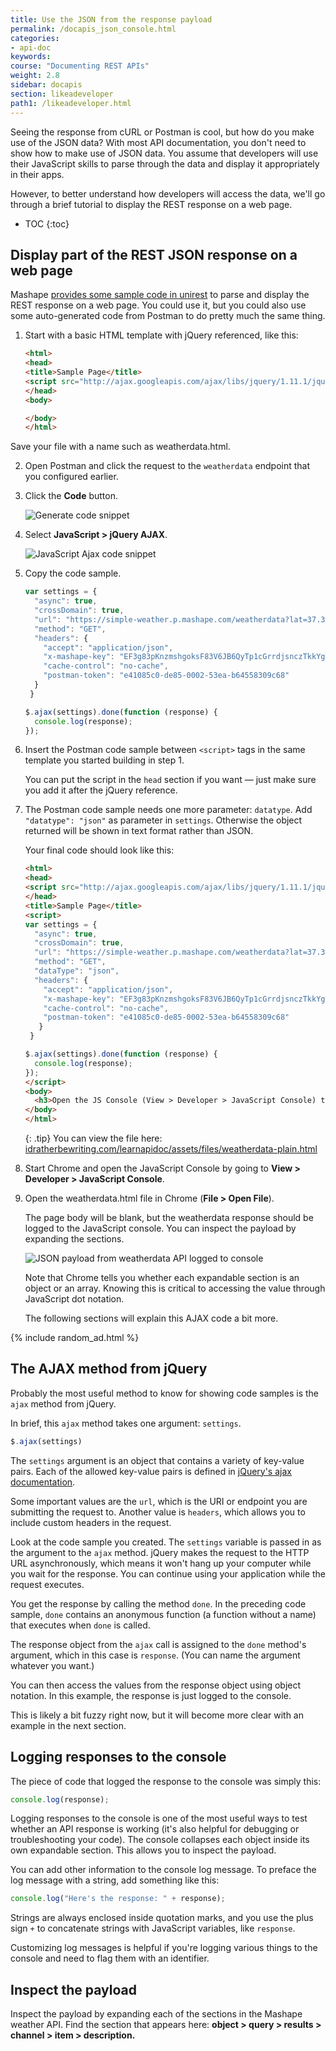 ```yaml
---
title: Use the JSON from the response payload
permalink: /docapis_json_console.html
categories:
- api-doc
keywords:
course: "Documenting REST APIs"
weight: 2.8
sidebar: docapis
section: likeadeveloper
path1: /likeadeveloper.html
---
```


Seeing the response from cURL or Postman is cool, but how do you make use of the JSON data? With most API documentation, you don't need to show how to make use of JSON data. You assume that developers will use their JavaScript skills to parse through the data and display it appropriately in their apps.

However, to better understand how developers will access the data, we'll go through a brief tutorial to display the REST response on a web page.

* TOC
{:toc}

## Display part of the REST JSON response on a web page

Mashape [provides some sample code in unirest](https://docs.rapidapi.com/v1.0/docs/unirest) to parse and display the REST response on a web page. You could use it, but you could also use some auto-generated code from Postman to do pretty much the same thing.

1.  Start with a basic HTML template with jQuery referenced, like this:

    ```html
    <html>
    <head>
    <title>Sample Page</title>
    <script src="http://ajax.googleapis.com/ajax/libs/jquery/1.11.1/jquery.min.js"></script>
    </head>
    <body>

    </body>
    </html>
    ```

   Save your file with a name such as weatherdata.html.

2.  Open Postman and click the request to the `weatherdata` endpoint that you configured earlier.
3.  Click the **Code** button.

    <img src="images/postmangeneratecodesnippet.png" class="medium" alt="Generate code snippet" />

4.  Select **JavaScript > jQuery AJAX**.

    <img src="images/postmancodesnippet.png"  class="medium" alt="JavaScript Ajax code snippet" />

5.  Copy the code sample.

    ```js
    var settings = {
      "async": true,
      "crossDomain": true,
      "url": "https://simple-weather.p.mashape.com/weatherdata?lat=37.3710062&lng=-122.0375935",
      "method": "GET",
      "headers": {
        "accept": "application/json",
        "x-mashape-key": "EF3g83pKnzmshgoksF83V6JB6QyTp1cGrrdjsnczTkkYgYrp8p",
        "cache-control": "no-cache",
        "postman-token": "e41085c0-de85-0002-53ea-b64558309c68"
      }
     }

    $.ajax(settings).done(function (response) {
      console.log(response);
    });
    ```

6.  Insert the Postman code sample between `<script>` tags in the same template you started building in step 1.

    You can put the script in the `head` section if you want &mdash; just make sure you add it after the jQuery reference.

7.  The Postman code sample needs one more parameter: `datatype`. Add `"datatype": "json"` as parameter in `settings`. Otherwise the object returned will be shown in text format rather than JSON.

    Your final code should look like this:

    ```html
    <html>
    <head>
    <script src="http://ajax.googleapis.com/ajax/libs/jquery/1.11.1/jquery.min.js"></script>
    </head>
    <title>Sample Page</title>
    <script>
    var settings = {
      "async": true,
      "crossDomain": true,
      "url": "https://simple-weather.p.mashape.com/weatherdata?lat=37.3710062&lng=-122.0375935",
      "method": "GET",
      "dataType": "json",
      "headers": {
        "accept": "application/json",
        "x-mashape-key": "EF3g83pKnzmshgoksF83V6JB6QyTp1cGrrdjsnczTkkYgYrp8p",
        "cache-control": "no-cache",
        "postman-token": "e41085c0-de85-0002-53ea-b64558309c68"
       }
     }

    $.ajax(settings).done(function (response) {
      console.log(response);
    });
    </script>
    <body>
      <h3>Open the JS Console (View > Developer > JavaScript Console) to see the object returned.</h3>
    </body>
    </html>
    ```

    {: .tip}
    You can view the file here: [idratherbewriting.com/learnapidoc/assets/files/weatherdata-plain.html](http://idratherbewriting.com/learnapidoc/assets/files/weatherdata-plain.html)

8.  Start Chrome and open the JavaScript Console by going to **View > Developer > JavaScript Console**.
9.  Open the weatherdata.html file in Chrome (**File > Open File**).

    The page body will be blank, but the weatherdata response should be logged to the JavaScript console. You can inspect the payload by expanding the sections.

    <img src="images/jsonpayloadweatherdata.png" alt="JSON payload from weatherdata API logged to console" />

    Note that Chrome tells you whether each expandable section is an object or an array. Knowing this is critical to accessing the value through JavaScript dot notation.

    The following sections will explain this AJAX code a bit more.

{% include random_ad.html %}

## The AJAX method from jQuery

Probably the most useful method to know for showing code samples is the `ajax` method from jQuery.

In brief, this `ajax` method takes one argument: `settings`.

```js
$.ajax(settings)
```

The `settings` argument is an object that contains a variety of key-value pairs. Each of the allowed key-value pairs is defined in [jQuery's ajax documentation](http://api.jquery.com/jquery.ajax/#jQuery-ajax-settings).

Some important values are the `url`, which is the URI or endpoint you are submitting the request to. Another value is `headers`, which allows you to include custom headers in the request.

Look at the code sample you created. The `settings` variable is passed in as the argument to the `ajax` method. jQuery makes the request to the HTTP URL asynchronously, which means it won't hang up your computer while you wait for the response. You can continue using your application while the request executes.

You get the response by calling the method `done`. In the preceding code sample, `done` contains an anonymous function (a function without a name) that executes when `done` is called.

The response object from the `ajax` call is assigned to the `done` method's argument, which in this case is `response`. (You can name the argument whatever you want.)

You can then access the values from the response object using object notation. In this example, the response is just logged to the console.

This is likely a bit fuzzy right now, but it will become more clear with an example in the next section.

## Logging responses to the console

The piece of code that logged the response to the console was simply this:

```js
console.log(response);
```

Logging responses to the console is one of the most useful ways to test whether an API response is working (it's also helpful for debugging or troubleshooting your code). The console collapses each object inside its own expandable section. This allows you to inspect the payload.

You can add other information to the console log message. To preface the log message with a string, add something like this:

```js
console.log("Here's the response: " + response);
```

Strings are always enclosed inside quotation marks, and you use the plus sign `+` to concatenate strings with JavaScript variables, like `response`.

Customizing log messages is helpful if you're logging various things to the console and need to flag them with an identifier.

## Inspect the payload

Inspect the payload by expanding each of the sections in the Mashape weather API. Find the section that appears here: **object > query > results > channel > item > description.**
